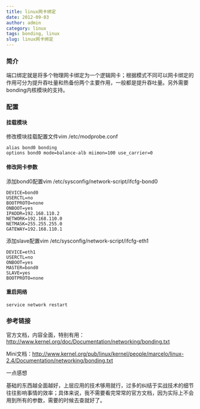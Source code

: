 ```yaml
---
title: linux网卡绑定
date: 2012-09-03
author: admin
category: linux
tags: bonding, linux
slug: linux网卡绑定
---
```


### 简介

端口绑定就是将多个物理网卡绑定为一个逻辑网卡；根据模式不同可以网卡绑定的作用可分为提升吞吐量和热备份两个主要作用，一般都是提升吞吐量。另外需要bonding内核模块的支持。

### 配置

#### 挂载模块

修改模块挂载配置文件vim /etc/modprobe.conf

    alias bond0 bonding
    options bond0 mode=balance-alb miimon=100 use_carrier=0

#### 修改网卡参数

添加bond0配置vim /etc/sysconfig/network-script/ifcfg-bond0

    DEVICE=bond0
    USERCTL=no
    BOOTPROTO=none
    ONBOOT=yes
    IPADDR=192.168.110.2
    NETWORK=192.168.110.0
    NETMASK=255.255.255.0
    GATEWAY=192.168.110.1

添加slave配置vim /etc/sysconfig/network-script/ifcfg-eth1

    DEVICE=eth1
    USERCTL=no
    ONBOOT=yes
    MASTER=bond0
    SLAVE=yes
    BOOTPROTO=none

#### 重启网络

    service network restart

### 参考链接

官方文档，内容全面，特别有用：<http://www.kernel.org/doc/Documentation/networking/bonding.txt>

Mini文档：<http://www.kernel.org/pub/linux/kernel/people/marcelo/linux-2.4/Documentation/networking/bonding.txt>

一点感想

基础的东西越全面越好，上层应用的技术够用就行，过多的纠结于实战技术的细节往往影响事情的效率；具体来说，我不需要看完常常的官方文档，因为实际上不会用到所有的参数，需要的时候去查就好了。

 
